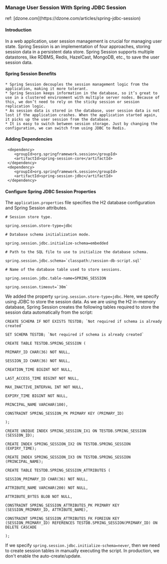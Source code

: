<h3>Manage User Session With Spring JDBC Session </h3>
ref: [dzone.com](https://dzone.com/articles/spring-jdbc-session) 

<h4>Introduction</h4>
<p>In a web application, user session management is crucial for managing user state. Spring Session is an implementation of four approaches, storing session data in a persistent data store. Spring Session supports multiple datastores, like RDBMS, Redis, HazelCast, MongoDB, etc., to save the user session data.</p>

<h4>Spring Session Benefits</h4>

    * Spring Session decouples the session management logic from the application, making it more tolerant.
    * Spring Session keeps information in the database, so it’s great to use in a clustered environment with multiple server nodes. Because of this, we don’t need to rely on the sticky session or session replication logic.
    * As session data is stored in the database, user session data is not lost if the application crashes. When the application started again, it picks up the user session from the database.
    * It is easy to switch between session storage. Just by changing the configuration, we can switch from using JDBC to Redis.

<h4>Adding Dependencies</h4>

````
 <dependency>
    <groupId>org.springframework.session</groupId>
    <artifactId>spring-session-core</artifactId>
 </dependency>
 <dependency>
    <groupId>org.springframework.session</groupId>
    <artifactId>spring-session-jdbc</artifactId>
 </dependency>
````

<h4>Configure Spring JDBC Session Properties</h4>

The  `application.properties` file specifies the H2 database configuration and Spring Session attributes.

```
# Session store type.

spring.session.store-type=jdbc

# Database schema initialization mode.

spring.session.jdbc.initialize-schema=embedded

# Path to the SQL file to use to initialize the database schema.

spring.session.jdbc.schema=`classpath:/session-db-script.sql` 

# Name of the database table used to store sessions.

spring.session.jdbc.table-name=SPRING_SESSION

spring.session.timeout=`30m`
```

We added the property  `spring.session.store-type=jdbc`. Here, we specify using JDBC to store the session data.
As we are using the H2 in-memory database, Spring Session creates the following tables required to store the session data automatically from the script:

```
CREATE SCHEMA IF NOT EXISTS TESTDB; `Not required if schema is already created`

SET SCHEMA TESTDB; `Not required if schema is already created`

CREATE TABLE TESTDB.SPRING_SESSION (

PRIMARY_ID CHAR(36) NOT NULL,

SESSION_ID CHAR(36) NOT NULL,

CREATION_TIME BIGINT NOT NULL,

LAST_ACCESS_TIME BIGINT NOT NULL,

MAX_INACTIVE_INTERVAL INT NOT NULL,

EXPIRY_TIME BIGINT NOT NULL,

PRINCIPAL_NAME VARCHAR(100),

CONSTRAINT SPRING_SESSION_PK PRIMARY KEY (PRIMARY_ID)

);

CREATE UNIQUE INDEX SPRING_SESSION_IX1 ON TESTDB.SPRING_SESSION (SESSION_ID);

CREATE INDEX SPRING_SESSION_IX2 ON TESTDB.SPRING_SESSION (EXPIRY_TIME);

CREATE INDEX SPRING_SESSION_IX3 ON TESTDB.SPRING_SESSION (PRINCIPAL_NAME);

CREATE TABLE TESTDB.SPRING_SESSION_ATTRIBUTES (

SESSION_PRIMARY_ID CHAR(36) NOT NULL,

ATTRIBUTE_NAME VARCHAR(200) NOT NULL,

ATTRIBUTE_BYTES BLOB NOT NULL,

CONSTRAINT SPRING_SESSION_ATTRIBUTES_PK PRIMARY KEY (SESSION_PRIMARY_ID, ATTRIBUTE_NAME),

CONSTRAINT SPRING_SESSION_ATTRIBUTES_FK FOREIGN KEY (SESSION_PRIMARY_ID) REFERENCES TESTDB.SPRING_SESSION(PRIMARY_ID) ON DELETE CASCADE

);
```

If we specify `spring.session.jdbc.initialize-schema=never`, then we need to create session tables in manually executing the script. In production, we don't enable the auto-create/update.

